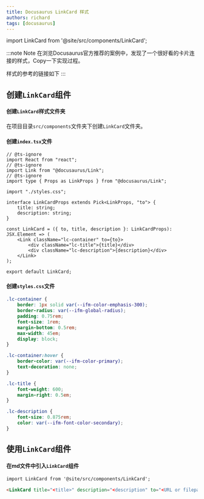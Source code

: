```yaml
---
title: Docusaurus LinkCard 样式
authors: richard
tags: [docusaurus]
---
```


import LinkCard from '@site/src/components/LinkCard';

:::note Note
在浏览Docusaurus官方推荐的案例中，发现了一个很好看的卡片连接的样式，Copy一下实现过程。

样式的参考的链接如下
<LinkCard title="Clutch说明文档" description="Clutch is a modular, extensible platform for infrastructure management." to="https://clutch.sh/docs/getting-started/build-guides"></LinkCard>
:::

## 创建`LinkCard`组件

#### 创建`LinkCard`样式文件夹

在项目目录`src/components`文件夹下创建`LinkCard`文件夹。

#### 创建`index.tsx`文件

```tsx title="src/components/LinkCard/index.tsx"
// @ts-ignore
import React from "react";
// @ts-ignore
import Link from "@docusaurus/Link";
// @ts-ignore
import type { Props as LinkProps } from "@docusaurus/Link";

import "./styles.css";

interface LinkCardProps extends Pick<LinkProps, "to"> {
    title: string;
    description: string;
}

const LinkCard = ({ to, title, description }: LinkCardProps): JSX.Element => (
    <Link className="lc-container" to={to}>
        <div className="lc-title">{title}</div>
        <div className="lc-description">{description}</div>
    </Link>
);

export default LinkCard;
```

#### 创建`styles.css`文件

```css title="src/components/LinkCard/styles.css"
.lc-container {
    border: 1px solid var(--ifm-color-emphasis-300);
    border-radius: var(--ifm-global-radius);
    padding: 0.75rem;
    font-size: 1rem;
    margin-bottom: 0.5rem;
    max-width: 45em;
    display: block;
}

.lc-container:hover {
    border-color: var(--ifm-color-primary);
    text-decoration: none;
}

.lc-title {
    font-weight: 600;
    margin-right: 0.5em;
}

.lc-description {
    font-size: 0.875rem;
    color: var(--ifm-font-color-secondary);
}
```

## 使用`LinkCard`组件

#### 在md文件中引入`LinkCard`组件

```md
import LinkCard from '@site/src/components/LinkCard';

<LinkCard title="<title>" description="<description" to="<URL or filepath>"></LinkCard>
```